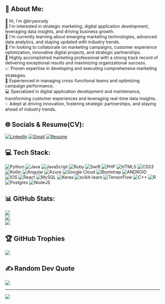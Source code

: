 ## 💫 About Me:
👋 Hi, I'm @bryanrudy<br>👀 I'm interested in strategic marketing, digital application development, leveraging data insights, and driving business growth.<br>🌱 I'm currently learning about emerging marketing technologies, advanced data analytics, and staying updated with industry trends.<br>💞️ I'm looking to collaborate on marketing campaigns, customer experience optimization, innovative digital projects, and strategic partnerships.<br>🚀 Highly accomplished marketing professional with a strong track record of delivering exceptional results and maximizing organizational success.<br>📈 Proven expertise in developing and executing comprehensive marketing strategies.<br>👥 Experienced in managing cross-functional teams and optimizing campaign performance.<br>💻 Specialized in digital application development and maintenance, transforming customer experiences and leveraging real-time data insights.<br>💡 Adept at driving innovation, fostering strategic partnerships, and staying ahead of industry trends.


## 🌐 Socials & Resume(CV):
[![LinkedIn](https://img.shields.io/badge/LinkedIn-%230077B5.svg?logo=linkedin&logoColor=white)](https://www.linkedin.com/in/bryan-gonzales-074b75180/) [![Gmail](https://img.shields.io/badge/Gmail-%23D14836.svg?logo=gmail&logoColor=white)](mailto:Bryanrudy@outlook.com) [![Resume](https://img.shields.io/badge/Resume(CV)-%2312100E.svg?logo=resume&logoColor=white)](https://www.mediafire.com/file/ynpoi93yv3murej/BryanGonzales-Resume%2528CV%2529.docx/file) 


## 💻 Tech Stack:
![Python](https://img.shields.io/badge/python-3670A0?style=for-the-badge&logo=python&logoColor=ffdd54) ![Java](https://img.shields.io/badge/java-%23ED8B00.svg?style=for-the-badge&logo=java&logoColor=white) ![JavaScript](https://img.shields.io/badge/javascript-%23323330.svg?style=for-the-badge&logo=javascript&logoColor=%23F7DF1E) ![Ruby](https://img.shields.io/badge/ruby-%23CC342D.svg?style=for-the-badge&logo=ruby&logoColor=white) ![Swift](https://img.shields.io/badge/swift-F54A2A?style=for-the-badge&logo=swift&logoColor=white) ![PHP](https://img.shields.io/badge/php-%23777BB4.svg?style=for-the-badge&logo=php&logoColor=white) ![HTML5](https://img.shields.io/badge/html5-%23E34F26.svg?style=for-the-badge&logo=html5&logoColor=white) ![CSS3](https://img.shields.io/badge/css3-%231572B6.svg?style=for-the-badge&logo=css3&logoColor=white) ![Kotlin](https://img.shields.io/badge/kotlin-%230095D5.svg?style=for-the-badge&logo=kotlin&logoColor=white) ![Angular](https://img.shields.io/badge/angular-%23DD0031.svg?style=for-the-badge&logo=angular&logoColor=white) ![Azure](https://img.shields.io/badge/azure-%230072C6.svg?style=for-the-badge&logo=azure-devops&logoColor=white) ![Google Cloud](https://img.shields.io/badge/Google%20Cloud-%234285F4.svg?style=for-the-badge&logo=google-cloud&logoColor=white) ![Bootstrap](https://img.shields.io/badge/bootstrap-%23563D7C.svg?style=for-the-badge&logo=bootstrap&logoColor=white) ![ANDROID](https://img.shields.io/badge/android-%2320232a.svg?style=for-the-badge&logo=android&logoColor=%a4c639) ![IOS](https://img.shields.io/badge/IOS-%2320232a.svg?style=for-the-badge&logo=apple&logoColor=white) ![React](https://img.shields.io/badge/react-%2320232a.svg?style=for-the-badge&logo=react&logoColor=%2361DAFB) ![MySQL](https://img.shields.io/badge/mysql-%2300f.svg?style=for-the-badge&logo=mysql&logoColor=white) ![Keras](https://img.shields.io/badge/Keras-%23D00000.svg?style=for-the-badge&logo=Keras&logoColor=white) ![scikit-learn](https://img.shields.io/badge/scikit--learn-%23F7931E.svg?style=for-the-badge&logo=scikit-learn&logoColor=white) ![TensorFlow](https://img.shields.io/badge/TensorFlow-%23FF6F00.svg?style=for-the-badge&logo=TensorFlow&logoColor=white) ![C++](https://img.shields.io/badge/c++-%2300599C.svg?style=for-the-badge&logo=c%2B%2B&logoColor=white) ![R](https://img.shields.io/badge/r-%23276DC3.svg?style=for-the-badge&logo=r&logoColor=white) ![Postgres](https://img.shields.io/badge/postgres-%23316192.svg?style=for-the-badge&logo=postgresql&logoColor=white) ![NodeJS](https://img.shields.io/badge/node.js-6DA55F?style=for-the-badge&logo=node.js&logoColor=white)
## 📊 GitHub Stats:
![](https://github-readme-stats.vercel.app/api?username=bryanrudy&theme=dark&hide_border=false&include_all_commits=true&count_private=true)<br/>
![](https://github-readme-streak-stats.herokuapp.com/?user=bryanrudy&theme=dark&hide_border=false)<br/>
![](https://github-readme-stats.vercel.app/api/top-langs/?username=bryanrudy&theme=dark&hide_border=false&include_all_commits=true&count_private=true&layout=compact)

## 🏆 GitHub Trophies
![](https://github-profile-trophy.vercel.app/?username=bryanrudy&theme=radical&no-frame=false&no-bg=true&margin-w=4)

## ✍️ Random Dev Quote
![](https://quotes-github-readme.vercel.app/api?type=horizontal&theme=radical)


---
[![](https://visitcount.itsvg.in/api?id=bryanrudy&icon=0&color=0)](https://visitcount.itsvg.in)


